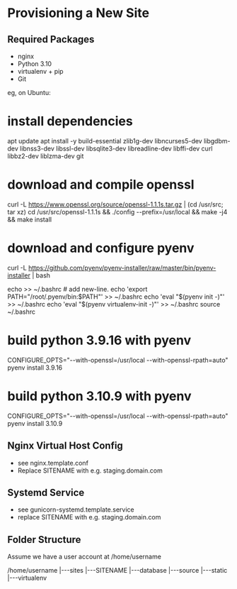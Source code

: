 Provisioning a New Site
=======================

## Required Packages

* nginx
* Python 3.10
* virtualenv + pip
* Git

eg, on Ubuntu:

# install dependencies
apt update
apt install -y build-essential zlib1g-dev libncurses5-dev libgdbm-dev libnss3-dev libssl-dev libsqlite3-dev libreadline-dev libffi-dev curl libbz2-dev liblzma-dev git

# download and compile openssl
curl -L https://www.openssl.org/source/openssl-1.1.1s.tar.gz | (cd /usr/src; tar xz)
cd /usr/src/openssl-1.1.1s && ./config --prefix=/usr/local && make -j4 && make install

# download and configure pyenv
curl -L https://github.com/pyenv/pyenv-installer/raw/master/bin/pyenv-installer | bash

echo >> ~/.bashrc # add new-line.
echo 'export PATH="/root/.pyenv/bin:$PATH"' >> ~/.bashrc
echo 'eval "$(pyenv init -)"' >> ~/.bashrc
echo 'eval "$(pyenv virtualenv-init -)"' >> ~/.bashrc
source ~/.bashrc

# build python 3.9.16 with pyenv
CONFIGURE_OPTS="--with-openssl=/usr/local --with-openssl-rpath=auto" pyenv install 3.9.16

# build python 3.10.9 with pyenv
CONFIGURE_OPTS="--with-openssl=/usr/local --with-openssl-rpath=auto" pyenv install 3.10.9

## Nginx Virtual Host Config

* see nginx.template.conf
* Replace SITENAME with e.g. staging.domain.com

## Systemd Service

* see gunicorn-systemd.template.service
* replace SITENAME with e.g. staging.domain.com

## Folder Structure

Assume we have a user account at /home/username

/home/username
|---sites
    |---SITENAME
        |---database
        |---source
        |---static
        |---virtualenv
